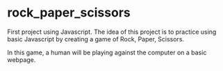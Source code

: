 # rock_paper_scissors

First project using Javascript.
The idea of this project is to practice using basic Javascript by creating a game of Rock, Paper, Scissors.

In this game, a human will be playing against the computer on a basic webpage.